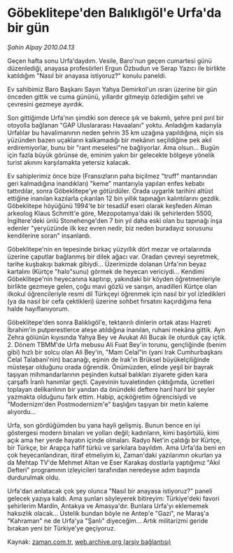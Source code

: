 # Göbeklitepe'den Balıklıgöl'e Urfa'da bir gün

*Şahin Alpay 2010.04.13*

<tr><td class="metin" colspan="2" style="padding-top: 20px; padding-left: 5px; ">Geçen hafta sonu Urfa'daydım. Vesile, Baro'nun geçen cumartesi günü düzenlediği, anayasa profesörleri Ergun Özbudun ve Serap Yazıcı ile birlikte katıldığım "Nasıl bir anayasa istiyoruz?" konulu paneldi.</td></tr><tr><td class="metin" colspan="2" style="padding-top: 20px; padding-left: 5px; "><p>Ev sahibimiz Baro Başkanı Sayın Yahya Demirkol'un ısrarı üzerine bir gün önceden gittik ve cuma gününü, yıllardır gitmeyip özlediğim şehri ve çevresini gezmeye ayırdık.
<p>Son gittiğimde Urfa'nın şimdiki son derece şık ve bakımlı, şehre pırıl pırıl bir otoyolla bağlanan "GAP Uluslararası Havaalanı" yoktu. Anladığım kadarıyla Urfalılar bu havalimanının neden şehrin 35 km uzağına yapıldığına, niçin sis yüzünden bazen uçakların kalkamadığı bir mekânın seçildiğine pek akıl erdiremiyorlar, bunu bir "rant meselesi"ne bağlıyorlar. Ama olsun... Bugün için fazla büyük görünse de, eminim yakın bir gelecekte bölgeye yönelik turist akınını karşılamakta yetersiz kalacak.
<p>Ev sahiplerimiz önce bize (Fransızların paha biçilmez "truff" mantarından geri kalmadığına inandıkları) "keme" mantarıyla yapılan enfes kebabı tattırdılar, sonra Göbeklitepe'ye götürdüler. Orada uygarlık tarihini altüst ettiğine inanılan kazılarla çıkarılan 12 bin yıllık tapınağın kalıntılarını gezdik. Göbeklitepe höyüğünü 1994'te bir tesadüf eseri olarak keşfeden Alman arkeolog Klaus Schmitt'e göre, Mezopotamya'daki ilk şehirlerden 5500, İngiltere'deki ünlü Stonehenge'den 7 bin yıl daha eski olan bu tapınağı inşa edenler "yeryüzünde ilk kez evren nedir, biz neden buradayız sorusunu kendilerine soran" insanlardı.
<p>Göbeklitepe'nin en tepesinde birkaç yüzyıllık dört mezar ve ortalarında üzerine çaputlar bağlanmış bir dilek ağacı var. Oradan çevreyi seyretmek, tarihe kuşbakışı bakmak gibiydi... Üzerimizde dolanan Urfa'nın beyaz kartalını (Kürtçe "halo"sunu) görmek de heyecan vericiydi... Kendimi Göbeklitepe'nin heyecanına kaptırıp, yakındaki bir köyden öğretmenleriyle birlikte gezmeye gelen, çoğu mavi gözlü ve sarışın, anadilleri Kürtçe olan ilkokul öğrencileriyle resmi dil Türkçeyi öğrenmek için nasıl bir yol izledikleri (ya da nasıl bir cefa çektikleri) üzerine sohbet fırsatını kaçırdığıma fena halde hayıflanıyorum.
<p>Göbeklitepe'den sonra Balıklıgöl'e, tektanrılı dinlerin ortak atası Hazreti İbrahim'in putperestlerce ateşe atıldığına inanılan, ruhani mekâna gittik. Ayn Zehra gölünün kıyısında Yahya Bey ve Avukat Ali Bucak ile oturduk çay içtik. 2. Dönem TBMM'de Urfa mebusu Ali Fuat Bey'in torunu, gençliğinde (benim gibi) hızlı bir solcu olan Ali Bey'in, "Mam Celal"in (yani Irak Cumhurbaşkanı Celal Talabani'nin) bacanağı, eşinin de Irak'ın Brüksel büyükelçiliğinde müsteşar olduğunu orada öğrendik. Önümüzden, elinde yeşil bir bayrak taşıyan mihmandarlarının peşinden kutsal balıkları ziyarete giden kara çarşaflı İranlı hanımlar geçti. Çayevinin tuvaletinden çıktığımda, ücretleri toplayan delikanlının bir yandan da önündeki deftere harıl harıl bir şeyler yazmakta olduğunu fark ettim. Habip, açıköğretim öğrencisiydi ve "Modernizm'den Postmodernizm'e" başlığını taşıyan bir metin kaleme alıyordu...
<p>Urfa, son gördüğümden bu yana hayli gelişmiş. Bunun bence en iyi göstergesi modern binaları ve yolları değil; kadınların, kimi başörtülü, kimi açık ama her yerde hayatın içinde olmaları. Radyo Net'in çaldığı bir Kürtçe, bir Türkçe, bir Arapça hafif türkü ve şarkılara bayıldım. Ama Urfa'da beni en çok heyecanlandıran, itiraf etmeliyim ki, Zaman'daki yazılarımın okurları ya da Mehtap TV'de Mehmet Altan ve Eser Karakaş dostlarla yaptığımız "Akıl Defteri" programının izleyicileri tarafından neredeyse adım başında durdurulmak oldu.
<p>Urfa'dan anlatacak çok şey olunca "Nasıl bir anayasa istiyoruz?" paneli gelecek yazıya kaldı. Ama şunları söyleyerek bitireyim: Türkiye'deki favori şehirlerim Mardin, Antakya ve Amasya'dır. Bunlara Urfa'yı eklememek haksızlık olacak... Üstelik bundan böyle ne Antep'e "Gazi", ne Maraş'a "Kahraman" ne de Urfa'ya "Şanlı" diyeceğim... Artık militarizmi geride bırakan yeni bir Türkiye'ye geçiyoruz. <br/></p></p></p></p></p></p></p></td></tr>

Kaynak: [zaman.com.tr](http://zaman.com.tr/yazar.do?yazino=972477), [web.archive.org (arşiv bağlantısı)](http://web.archive.org/web/20100427144628/http://www.zaman.com.tr:80/yazar.do?yazino=972477)
